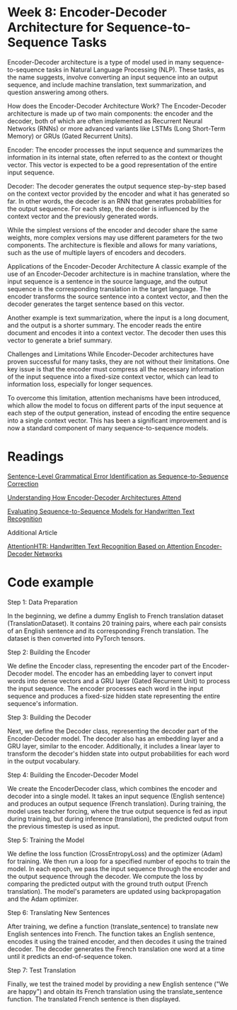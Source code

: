 # Week 8: Encoder-Decoder Architecture for Sequence-to-Sequence Tasks
Encoder-Decoder architecture is a type of model used in many sequence-to-sequence tasks in Natural Language Processing (NLP). These tasks, as the name suggests, involve converting an input sequence into an output sequence, and include machine translation, text summarization, and question answering among others.

How does the Encoder-Decoder Architecture Work?
The Encoder-Decoder architecture is made up of two main components: the encoder and the decoder, both of which are often implemented as Recurrent Neural Networks (RNNs) or more advanced variants like LSTMs (Long Short-Term Memory) or GRUs (Gated Recurrent Units).

Encoder: The encoder processes the input sequence and summarizes the information in its internal state, often referred to as the context or thought vector. This vector is expected to be a good representation of the entire input sequence.

Decoder: The decoder generates the output sequence step-by-step based on the context vector provided by the encoder and what it has generated so far. In other words, the decoder is an RNN that generates probabilities for the output sequence. For each step, the decoder is influenced by the context vector and the previously generated words.

While the simplest versions of the encoder and decoder share the same weights, more complex versions may use different parameters for the two components. The architecture is flexible and allows for many variations, such as the use of multiple layers of encoders and decoders.

Applications of the Encoder-Decoder Architecture
A classic example of the use of an Encoder-Decoder architecture is in machine translation, where the input sequence is a sentence in the source language, and the output sequence is the corresponding translation in the target language. The encoder transforms the source sentence into a context vector, and then the decoder generates the target sentence based on this vector.

Another example is text summarization, where the input is a long document, and the output is a shorter summary. The encoder reads the entire document and encodes it into a context vector. The decoder then uses this vector to generate a brief summary.

Challenges and Limitations
While Encoder-Decoder architectures have proven successful for many tasks, they are not without their limitations. One key issue is that the encoder must compress all the necessary information of the input sequence into a fixed-size context vector, which can lead to information loss, especially for longer sequences.

To overcome this limitation, attention mechanisms have been introduced, which allow the model to focus on different parts of the input sequence at each step of the output generation, instead of encoding the entire sequence into a single context vector. This has been a significant improvement and is now a standard component of many sequence-to-sequence models.

# Readings

[Sentence-Level Grammatical Error Identification as Sequence-to-Sequence Correction](https://arxiv.org/pdf/1604.04677.pdf)


[Understanding How Encoder-Decoder Architectures Attend](https://proceedings.neurips.cc/paper_files/paper/2021/file/ba3c736667394d5082f86f28aef38107-Paper.pdf)


[Evaluating Sequence-to-Sequence Models for Handwritten Text Recognition](https://arxiv.org/pdf/1903.07377.pdf)

Additional Article

[AttentionHTR: Handwritten Text Recognition Based on Attention Encoder-Decoder Networks](https://arxiv.org/pdf/2201.09390 )


# Code example

Step 1: Data Preparation

In the beginning, we define a dummy English to French translation dataset (TranslationDataset). It contains 20 training pairs, where each pair consists of an English sentence and its corresponding French translation. The dataset is then converted into PyTorch tensors.

Step 2: Building the Encoder

We define the Encoder class, representing the encoder part of the Encoder-Decoder model. The encoder has an embedding layer to convert input words into dense vectors and a GRU layer (Gated Recurrent Unit) to process the input sequence. The encoder processes each word in the input sequence and produces a fixed-size hidden state representing the entire sequence's information.

Step 3: Building the Decoder

Next, we define the Decoder class, representing the decoder part of the Encoder-Decoder model. The decoder also has an embedding layer and a GRU layer, similar to the encoder. Additionally, it includes a linear layer to transform the decoder's hidden state into output probabilities for each word in the output vocabulary.

Step 4: Building the Encoder-Decoder Model

We create the EncoderDecoder class, which combines the encoder and decoder into a single model. It takes an input sequence (English sentence) and produces an output sequence (French translation). During training, the model uses teacher forcing, where the true output sequence is fed as input during training, but during inference (translation), the predicted output from the previous timestep is used as input.

Step 5: Training the Model

We define the loss function (CrossEntropyLoss) and the optimizer (Adam) for training. We then run a loop for a specified number of epochs to train the model. In each epoch, we pass the input sequence through the encoder and the output sequence through the decoder. We compute the loss by comparing the predicted output with the ground truth output (French translation). The model's parameters are updated using backpropagation and the Adam optimizer.

Step 6: Translating New Sentences

After training, we define a function (translate_sentence) to translate new English sentences into French. The function takes an English sentence, encodes it using the trained encoder, and then decodes it using the trained decoder. The decoder generates the French translation one word at a time until it predicts an end-of-sequence token.

Step 7: Test Translation

Finally, we test the trained model by providing a new English sentence ("We are happy") and obtain its French translation using the translate_sentence function. The translated French sentence is then displayed.